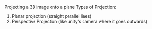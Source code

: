 Projecting a 3D image onto a plane
Types of Projection:
1. Planar projection (straight parallel lines)
2. Perspective Projection (like unity's camera where it goes outwards)